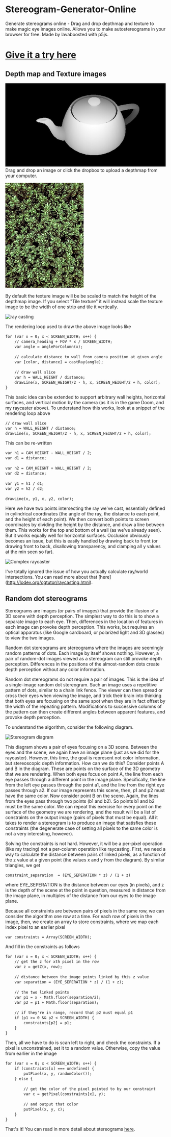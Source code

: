 # Stereogram-Generator-Online
Generate stereograms online - Drag and drop depthmap and texture to make magic eye images online.  Allows you to make autostereograms in your browser for free.  Made by lavaboosted with p5js.

# [Give it a try here](https://ammonb.github.io/stereogram-raycaster/)

## Depth map and Texture images
![Teapot Depthmap](./Teapot.jpg "Teapot depthmap")
Drag and drop an image or click the dropbox to upload a depthmap from your computer. 

![Bushes texture](./Bushes.jpg "Bushes texture")

By default the texture image will be be scaled to match the height of the depthmap image. If you select "Tile texture" it will instead scale the texture image to be the width of one strip and tile it vertically. 

![ray casting](./images/raycasting.png "Ray casting")

The rendering loop used to draw the above image looks like

    for (var x = 0; x < SCREEN_WIDTH; x++) {
        // camera_heading + FOV * x / SCREEN_WIDTH;
        var angle = angleForColumn(x);

        // calculate distance to wall from camera position at given angle
        var [color, distance] = castRay(angle);

        // draw wall slice
        var h = WALL_HEIGHT / distance;
        drawLine(x, SCREEN_HEIGHT/2 - h, x, SCREEN_HEIGHT/2 + h, color);
    }


This basic idea can be extended to support arbitrary wall heights, horizontal surfaces, and vertical motion by the camera (as it is in the game Doom, and my raycaster above). To understand how this works, look at a snippet of the rendering loop above

    // draw wall slice
    var h = WALL_HEIGHT / distance;
    drawLine(x, SCREEN_HEIGHT/2 - h, x, SCREEN_HEIGHT/2 + h, color);

This can be re-written

    var h1 = CAM_HEIGHT - WALL_HEIGHT / 2;
    var d1 = distance;

    var h2 = CAM_HEIGHT + WALL_HEIGHT / 2;
    var d2 = distance;

    var y1 = h1 / d1;
    var y2 = h2 / d2;

    drawLine(x, y1, x, y2, color);

Here we have two points intersecting the ray we've cast, essentially defined in cylindrical coordinates (the angle of the ray, the distance to each point, and the height of each point). We then convert both points to screen coordinates by dividing the height by the distance, and draw a line between them. This works for the top and bottom of a wall (as we've already seen). But it works equally well for horizontal surfaces. Occlusion obviously becomes an issue, but this is easily handled by drawing back to front (or drawing front to back, disallowing transparency, and clamping all y values at the min seen so far).

![Complex raycaster](./images/complex.png "Complex raycaster")

I've totally ignored the issue of how you actually calculate ray/world intersections. You can read more about that [here] (http://lodev.org/cgtutor/raycasting.html).


## Random dot stereograms

Stereograms are images (or pairs of images) that provide the illusion of a 3D scene with depth perception. The simplest way to do this is to show a separate image to each eye. Then, differences in the location of features in each image can provoke depth perception. This works, but requires an optical apparatus (like Google cardboard, or polarized light and 3D glasses) to view the two images.

Random dot stereograms are stereograms where the images are seemingly random patterns of dots. Each image by itself shows nothing. However, a pair of random-dot images viewed as a stereogram can still provoke depth perception. Differences in the positions of the almost-random dots create depth perception without any color information.

Random dot stereograms do not require a pair of images. This is the idea of a single-image random dot stereogram. Such an image uses a repetitive pattern of dots, similar to a chain link fence. The viewer can then spread or cross their eyes when viewing the image, and trick their brain into thinking that both eyes are focusing on the same spot when they are in fact offset by the width of the repeating pattern. Modifications to successive columns of the pattern can then create different angles between apparent features, and provoke depth perception.

To understand the algorithm, consider the following diagram.

![Stereogram diagram](./images/stereogram.png "Stereogram diagram")

This diagram shows a pair of eyes focusing on a 3D scene. Between the eyes and the scene, we again have an image plane (just as we did for the raycaster). However, this time, the goal is represent not color information, but stereoscopic depth information. How can we do this? Consider points A and B in the diagram. These are points on the surface of the 3D geometry that we are rendering. When both eyes focus on point A, the line from each eye passes through a different point in the image plane. Specifically, the line from the left eye passes through the point a1, and the line from the right eye passes through a2. If our image represents this scene, then, p1 and p2 must have the same color. Now consider point B on the scene. Again, the lines from the eyes pass through two points (b1 and b2). So points b1 and b2 must be the same color. We can repeat this exercise for every point on the surface of the geometry we are rendering, and the result will be a list of constraints on the output image (pairs of pixels that must be equal). All it takes to render a stereogram is to produce an image that satisfies these constraints (the degenerate case of setting all pixels to the same color is not a very interesting, however).

Solving the constraints is not hard. However, it will be a per-pixel operation (like ray tracing) not a per-column operation like raycasting. First, we need a way to calculate the distance between pairs of linked pixels, as a function of the z value at a given point (the values x and y from the diagram). By similar triangles, we get

    constraint_separation  = (EYE_SEPERATION * z) / (1 + z)

where EYE_SEPERATION is the distance between our eyes (in pixels), and z is the depth of the scene at the point in question, measured in distance from the image plane, in multiples of the distance from our eyes to the image plane.

Because all constraints are between pairs of pixels in the same row, we can consider the algorithm one row at a time. For each row of pixels in the image, then, we create an array to store constraints, where we map each index pixel to an earlier pixel

    var constraints = Array(SCREEN_WIDTH);

And fill in the constraints as follows

    for (var x = 0; x < SCREEN_WIDTH; x++) {
        // get the z for xth pixel in the row
        var z = getZ(x, row);

        // distance between the image points linked by this z value
        var separation = (EYE_SEPERATION * z) / (1 + z);

        // the two linked points
        var p1 = x - Math.floor(separation/2);
        var p2 = p1 + Math.floor(separation);

        // if they're in range, record that p2 must equal p1
        if (p1 >= 0 && p2 < SCREEN_WIDTH) {
            constraints[p2] = p1;
        }
    }

Then, all we have to do is scan left to right, and check the constraints. If a pixel is unconstrained, set it to a random value. Otherwise, copy the value from earlier in the image

    for (var x = 0; x < SCREEN_WIDTH; x++) {
        if (constraints[x] === undefined) {
            putPixel(x, y, randomColor());
        } else {

            // get the color of the pixel pointed to by our constraint
            var c = getPixel(constraints[x], y);

            // and output that color
            putPixel(x, y, c);
        }
    }

That's it! You can read in more detail about stereograms [here](http://www.cs.waikato.ac.nz/~ihw/papers/94-HWT-SI-IHW-SIRDS-paper.pdf).
